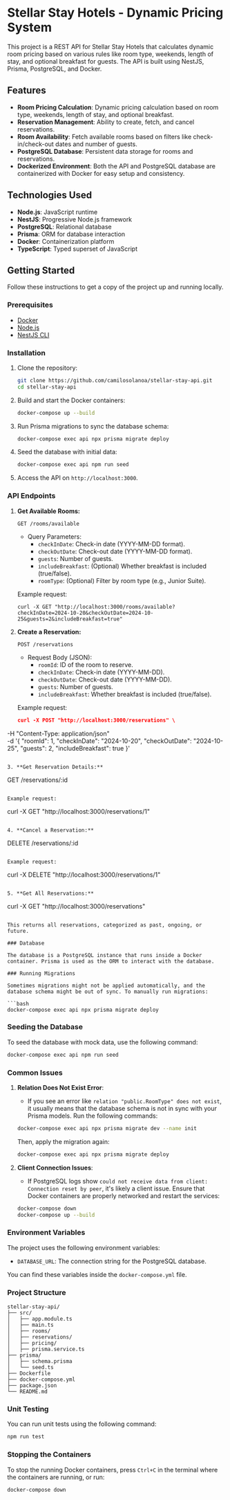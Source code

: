 # Stellar Stay Hotels - Dynamic Pricing System

This project is a REST API for Stellar Stay Hotels that calculates dynamic room pricing based on various rules like room type, weekends, length of stay, and optional breakfast for guests. The API is built using NestJS, Prisma, PostgreSQL, and Docker.

## Features

- **Room Pricing Calculation**: Dynamic pricing calculation based on room type, weekends, length of stay, and optional breakfast.
- **Reservation Management**: Ability to create, fetch, and cancel reservations.
- **Room Availability**: Fetch available rooms based on filters like check-in/check-out dates and number of guests.
- **PostgreSQL Database**: Persistent data storage for rooms and reservations.
- **Dockerized Environment**: Both the API and PostgreSQL database are containerized with Docker for easy setup and consistency.

## Technologies Used

- **Node.js**: JavaScript runtime
- **NestJS**: Progressive Node.js framework
- **PostgreSQL**: Relational database
- **Prisma**: ORM for database interaction
- **Docker**: Containerization platform
- **TypeScript**: Typed superset of JavaScript

## Getting Started

Follow these instructions to get a copy of the project up and running locally.

### Prerequisites

- [Docker](https://www.docker.com/get-started)
- [Node.js](https://nodejs.org/en/download/)
- [NestJS CLI](https://docs.nestjs.com/cli/overview)

### Installation

1. Clone the repository:

   ```bash
   git clone https://github.com/camilosolanoa/stellar-stay-api.git
   cd stellar-stay-api
   ```

2. Build and start the Docker containers:

   ```bash
   docker-compose up --build
   ```

3. Run Prisma migrations to sync the database schema:

   ```bash
   docker-compose exec api npx prisma migrate deploy
   ```

4. Seed the database with initial data:

   ```bash
   docker-compose exec api npm run seed
   ```

5. Access the API on `http://localhost:3000`.

### API Endpoints

1. **Get Available Rooms:**

   ```
   GET /rooms/available
   ```

   - Query Parameters:
     - `checkInDate`: Check-in date (YYYY-MM-DD format).
     - `checkOutDate`: Check-out date (YYYY-MM-DD format).
     - `guests`: Number of guests.
     - `includeBreakfast`: (Optional) Whether breakfast is included (true/false).
     - `roomType`: (Optional) Filter by room type (e.g., Junior Suite).

   Example request:

   ```
   curl -X GET "http://localhost:3000/rooms/available?checkInDate=2024-10-20&checkOutDate=2024-10-25&guests=2&includeBreakfast=true"
   ```

2. **Create a Reservation:**

   ```
   POST /reservations
   ```

   - Request Body (JSON):
     - `roomId`: ID of the room to reserve.
     - `checkInDate`: Check-in date (YYYY-MM-DD).
     - `checkOutDate`: Check-out date (YYYY-MM-DD).
     - `guests`: Number of guests.
     - `includeBreakfast`: Whether breakfast is included (true/false).

   Example request:

   ```json
   curl -X POST "http://localhost:3000/reservations" \
  -H "Content-Type: application/json" \
  -d '{
    "roomId": 1,
    "checkInDate": "2024-10-20",
    "checkOutDate": "2024-10-25",
    "guests": 2,
    "includeBreakfast": true
  }'

   ```

3. **Get Reservation Details:**

   ```
   GET /reservations/:id
   ```

   Example request:

   ```
   curl -X GET "http://localhost:3000/reservations/1"
   ```

4. **Cancel a Reservation:**

   ```
   DELETE /reservations/:id
   ```

   Example request:

   ```
   curl -X DELETE "http://localhost:3000/reservations/1"
   ```

5. **Get All Reservations:**

   ```
   curl -X GET "http://localhost:3000/reservations"
   ```

   This returns all reservations, categorized as past, ongoing, or future.

### Database

The database is a PostgreSQL instance that runs inside a Docker container. Prisma is used as the ORM to interact with the database.

### Running Migrations

Sometimes migrations might not be applied automatically, and the database schema might be out of sync. To manually run migrations:

```bash
docker-compose exec api npx prisma migrate deploy
```

### Seeding the Database

To seed the database with mock data, use the following command:

```bash
docker-compose exec api npm run seed
```

### Common Issues

1. **Relation Does Not Exist Error**:
   - If you see an error like `relation "public.RoomType" does not exist`, it usually means that the database schema is not in sync with your Prisma models. Run the following commands:
   
   ```bash
   docker-compose exec api npx prisma migrate dev --name init
   ```

   Then, apply the migration again:

   ```bash
   docker-compose exec api npx prisma migrate deploy
   ```

2. **Client Connection Issues**:
   - If PostgreSQL logs show `could not receive data from client: Connection reset by peer`, it's likely a client issue. Ensure that Docker containers are properly networked and restart the services:
   
   ```bash
   docker-compose down
   docker-compose up --build
   ```

### Environment Variables

The project uses the following environment variables:

- `DATABASE_URL`: The connection string for the PostgreSQL database.

You can find these variables inside the `docker-compose.yml` file.

### Project Structure

```
stellar-stay-api/
├── src/
│   ├── app.module.ts
│   ├── main.ts
│   ├── rooms/
│   ├── reservations/
│   ├── pricing/
│   ├── prisma.service.ts
├── prisma/
│   ├── schema.prisma
│   └── seed.ts
├── Dockerfile
├── docker-compose.yml
├── package.json
└── README.md
```

### Unit Testing

You can run unit tests using the following command:

```bash
npm run test
```

### Stopping the Containers

To stop the running Docker containers, press `Ctrl+C` in the terminal where the containers are running, or run:

```bash
docker-compose down
```




